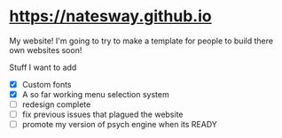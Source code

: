 # https://natesway.github.io
My website! I'm going to try to make a template for people to build there own websites soon!

Stuff I want to add
- [x] Custom fonts
- [x] A so far working menu selection system
- [ ] redesign complete
- [ ] fix previous issues that plagued the website
- [ ] promote my version of psych engine when its READY
